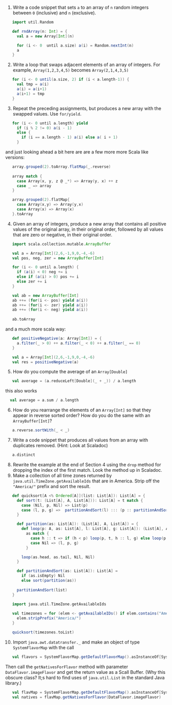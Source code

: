 1. Write a code snippet that sets `a` to an array of `n` random integers between `0` (inclusive) and `n` (exclusive).
 ```scala
    import util.Random

    def rndArray(n: Int) = {
      val a = new Array[Int](n)

      for (i <- 0  until a.size) a(i) = Random.nextInt(n)
      a
    }
```

2. Write a loop that swaps adjacent elements of an array of integers.  For example, `Array(1,2,3,4,5)` becomes `Array(2,1,4,3,5)`
 ```scala
    for (i <- 0 until(a.size, 2) if (i < a.length-1)) {
      val tmp = a(i)
      a(i) = a(i+1)
      a(i+1) = tmp
    }
```

3. Repeat the preceding assignments, but produces a new array with the swapped values.  Use `for/yield`.
 ```scala
    for (i <- 0 until a.length) yield 
      if (i % 2 != 0) a(i - 1) 
      else {
        if (i == a.length - 1) a(i) else a( i + 1)
      }
```

 and just looking ahead a bit here are are a few more more Scala like versions:
 ```scala
    array.grouped(2).toArray.flatMap(_.reverse)
  
    array match {
      case Array(x, y, z @ _*) => Array(y, x) ++ z
      case _ => array
    }

    array.grouped(2).flatMap{ 
      case Array(x,y) => Array(y,x)
      case Array(x) => Array(x)
    }.toArray
```
4. Given an array of integers, produce a new array that contains all positive values of the original array, in their original order, followed by all values that are zero or negative, in their original order.
 ```scala
    import scala.collection.mutable.ArrayBuffer

    val a = Array[Int](2,6,-1,9,0,-4,-6)
    val pos, neg, zer = new ArrayBuffer[Int]

    for (i <- 0 until a.length) {
      if (a(i) < 0) neg += i
      else if (a(i) > 0) pos += i
      else zer += i
    }

    val ab = new ArrayBuffer[Int]
    ab ++= (for(i <- pos) yield a(i))
    ab ++= (for(i <- zer) yield a(i))
    ab ++= (for(i <- neg) yield a(i))
    
    ab.toArray 
```

 and a much more scala way:
 ```scala
    def positiveNegative(a: Array[Int]) = {
      a.filter(_ > 0) ++ a.filter(_ < 0) ++ a.filter(_ == 0)
    }

    val a = Array[Int](2,6,-1,9,0,-4,-6)
    val res = positiveNegative(a)
```

5. How do you compute the average of an `Array[Double]`
 ```scala
    val average = (a.reduceLeft[Double](_ + _)) / a.length
```

 this also works
 ```scala
   val average = a.sum / a.length
```

6. How do you rearrange the elements of an `Array[Int]` so that they appear in reverse sorted order?  How do you do the same with an `ArrayBuffer[Int]`?
 ```scala
    a.reverse.sortWith(_ < _)
```

7. Write a code snippet that produces all values from an array with duplicates removed.  (Hint: Look at Scaladoc)
 ```scala
    a.distinct
```

8. Rewrite the example at the end of Section 4 using the `drop` method for dropping the index of the first match.  Look the method up in Scaladoc.
9. Make a collection of all time zones returned by `java.util.TimeZone.getAvailableIds` that are in America.  Strip off the `"America/"` prefix and sort the result.
 ```scala
    def quicksort[A <% Ordered[A]](list: List[A]): List[A] = {
      def sort(t: (List[A], A, List[A])): List[A] = t match {
        case (Nil, p, Nil) => List(p)
        case (l, p, g) =>  partitionAndSort(l) ::: (p :: partitionAndSort(g))
      }

      def partition(as: List[A]): (List[A], A, List[A]) = {
        def loop(p: A, as: List[A], l: List[A], g: List[A]): (List[A], A, List[A]) = 
          as match {
            case h :: t => if (h < p) loop(p, t, h :: l, g) else loop(p, t, l, h :: g)
            case Nil => (l, p, g)
          }

        loop(as.head, as.tail, Nil, Nil)
      }

      def partitionAndSort(as: List[A]): List[A] = 
        if (as.isEmpty) Nil
        else sort(partition(as))
      
      partitionAndSort(list)
    }

    import java.util.TimeZone.getAvailableIds
    
    val timezones = for (elem <- getAvailableIDs() if elem.contains("America")) yield {
      elem.stripPrefix("America/")
    }

    quicksort(timezones.toList)
```

10. Import `java.awt.datatransfer._` and make an object of type `SystemFlavorMap` with the call
 ```scala
    val flavors = SystemFlavorMap.getDefaultFlavorMap().asInstanceOf[SystemFlavorMap]`
```
 
 Then call the `getNativesForFlavor` method with parameter `DataFlavor.imageFlavor` and get the return value as a Scall Buffer.  (Why this obscure class?  It;s hard to find uses of `java.util.List` in the standard Java library.)
  ```scala
     val flavMap = SystemFlavorMap.getDefaultFlavorMap().asInstanceOf[SystemFlavorMap]
     val natives = flavMap.getNativesForFlavor(DataFlavor.imageFlavor)
```
